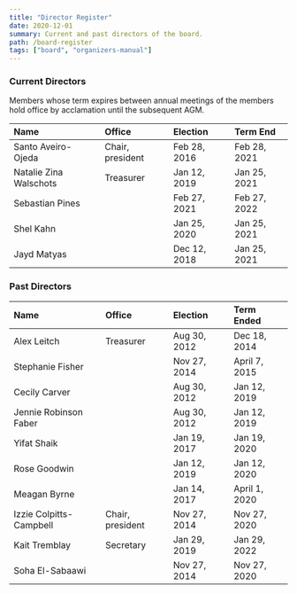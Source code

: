 ```yaml
---
title: "Director Register"
date: 2020-12-01
summary: Current and past directors of the board.
path: /board-register
tags: ["board", "organizers-manual"]
---
```


### Current Directors

Members whose term expires between annual meetings of the members hold office by acclamation until the subsequent AGM.

| Name                   | Office           | Election     | Term End     |
| :--------------------- | :--------------- | :----------- | :----------- |
| Santo Aveiro-Ojeda     | Chair, president | Feb 28, 2016 | Feb 28, 2021 |
| Natalie Zina Walschots | Treasurer        | Jan 12, 2019 | Jan 25, 2021 |
| Sebastian Pines        |                  | Feb 27, 2021 | Feb 27, 2022 |
| Shel Kahn              |                  | Jan 25, 2020 | Jan 25, 2021 |
| Jayd Matyas            |                  | Dec 12, 2018 | Jan 25, 2021 |

### Past Directors

| Name                    | Office           | Election     | Term Ended    |
| :---------------------- | :--------------- | :----------- | :------------ |
| Alex Leitch             | Treasurer        | Aug 30, 2012 | Dec 18, 2014  |
| Stephanie Fisher        |                  | Nov 27, 2014 | April 7, 2015 |
| Cecily Carver           |                  | Aug 30, 2012 | Jan 12, 2019  |
| Jennie Robinson Faber   |                  | Aug 30, 2012 | Jan 12, 2019  |
| Yifat Shaik             |                  | Jan 19, 2017 | Jan 19, 2020  |
| Rose Goodwin            |                  | Jan 12, 2019 | Jan 12, 2020  |
| Meagan Byrne            |                  | Jan 14, 2017 | April 1, 2020 |
| Izzie Colpitts-Campbell | Chair, president | Nov 27, 2014 | Nov 27, 2020  |
| Kait Tremblay            | Secretary | Jan 29, 2019 | Jan 29, 2022 |
| Soha El-Sabaawi         |                  | Nov 27, 2014 | Nov 27, 2020  |
